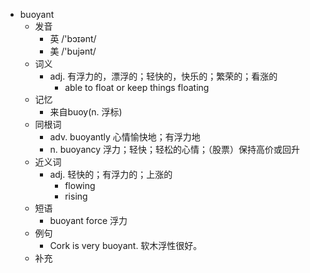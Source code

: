 - buoyant
  - 发音
    - 英 /'bɔɪənt/
    - 美 /'bujənt/
  - 词义
    - adj. 有浮力的，漂浮的；轻快的，快乐的；繁荣的；看涨的
      - able to float or keep things floating
  - 记忆
    - 来自buoy(n. 浮标)
  - 同根词
    - adv. buoyantly 心情愉快地；有浮力地
    - n. buoyancy 浮力；轻快；轻松的心情；（股票）保持高价或回升
  - 近义词
    - adj. 轻快的；有浮力的；上涨的
      - flowing
      - rising
  - 短语
    - buoyant force 浮力
  - 例句
    - Cork is very buoyant. 软木浮性很好。
  - 补充